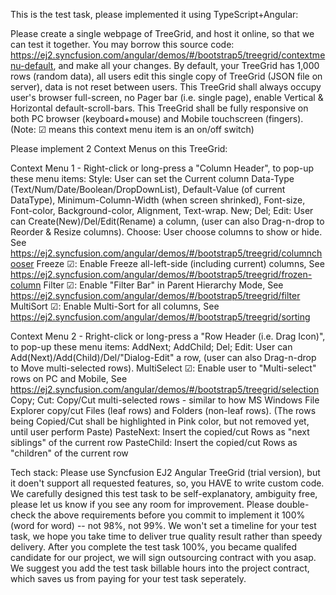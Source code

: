 This is the test task, please implemented it using TypeScript+Angular:

Please create a single webpage of TreeGrid, and host it online, so that we can test it together.
You may borrow this source code: https://ej2.syncfusion.com/angular/demos/#/bootstrap5/treegrid/contextmenu-default, and make all your changes.
By default, your TreeGrid has 1,000 rows (random data), all users edit this single copy of TreeGrid (JSON file on server), data is not reset between users.
This TreeGrid shall always occupy user's browser full-screen, no Pager bar (i.e. single page), enable Vertical & Horizontal default-scroll-bars.
This TreeGrid shall be fully responsive on both PC browser (keyboard+mouse) and Mobile touchscreen (fingers).
(Note: ☑ means this context menu item is an on/off switch)

Please implement 2 Context Menus on this TreeGrid:


Context Menu 1 - Right-click or long-press a "Column Header", to pop-up these menu items:
Style: User can set the Current column Data-Type (Text/Num/Date/Boolean/DropDownList), Default-Value (of current DataType),
Minimum-Column-Width (when screen shrinked), Font-size, Font-color, Background-color, Alignment, Text-wrap.
New; Del; Edit: User can Create(New)/Del/Edit(Rename) a column, (user can also Drag-n-drop to Reorder & Resize columns).
Choose: User choose columns to show or hide. See https://ej2.syncfusion.com/angular/demos/#/bootstrap5/treegrid/columnchooser
Freeze ☑: Enable Freeze all-left-side (including current) columns, See https://ej2.syncfusion.com/angular/demos/#/bootstrap5/treegrid/frozen-column
Filter ☑: Enable "Filter Bar" in Parent Hierarchy Mode, See https://ej2.syncfusion.com/angular/demos/#/bootstrap5/treegrid/filter
MultiSort ☑: Enable Multi-Sort for all columns, See https://ej2.syncfusion.com/angular/demos/#/bootstrap5/treegrid/sorting



Context Menu 2 - Rright-click or long-press a "Row Header (i.e. Drag Icon)", to pop-up these menu items:
AddNext; AddChild; Del; Edit: User can Add(Next)/Add(Child)/Del/"Dialog-Edit" a row, (user can also Drag-n-drop to Move multi-selected rows).
MultiSelect ☑: Enable user to "Multi-select" rows on PC and Mobile, See https://ej2.syncfusion.com/angular/demos/#/bootstrap5/treegrid/selection
Copy; Cut: Copy/Cut multi-selected rows - similar to how MS Windows File Explorer copy/cut Files (leaf rows) and Folders (non-leaf rows).
(The rows being Copied/Cut shall be highlighted in Pink color, but not removed yet, until user perform Paste)
PasteNext: Insert the copied/cut Rows as "next siblings" of the current row
PasteChild: Insert the copied/cut Rows as "children" of the current row

Tech stack:
Please use Syncfusion EJ2 Angular TreeGrid (trial version), but it doen't support all requested features, so, you HAVE to write custom code.
We carefully designed this test task to be self-explanatory, ambiguity free, please let us know if you see any room for improvement.
Please double-check the above requirements before you commit to implement it 100% (word for word) -- not 98%, not 99%.
We won't set a timeline for your test task, we hope you take time to deliver true quality result rather than speedy delivery.
After you complete the test task 100%, you became qualifed candidate for our project, we will sign outsourcing contract with you asap.
We suggest you add the test task billable hours into the project contract, which saves us from paying for your test task seperately.
